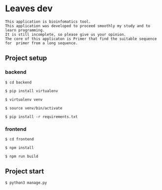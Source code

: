 # Leaves dev

```
This application is bioinfomatics tool.
This application was developed to proceed smoothly my study and to learn programming.
It is still incomplete, so please give us your opinion.
The core of this applicaton is Primer that find the suitable sequence for  primer from a long sequence.
```

## Project setup

### backend

```
$ cd backend
```

```
$ pip install virtualenv
```

```
$ virtualenv venv
```

```
$ source venv/bin/activate
```

```
$ pip install -r requirements.txt
```

### frontend

```
$ cd frontend
```

```
$ npm install
```

```
$ npm run build
```

## Project start

```
$ python3 manage.py
```
